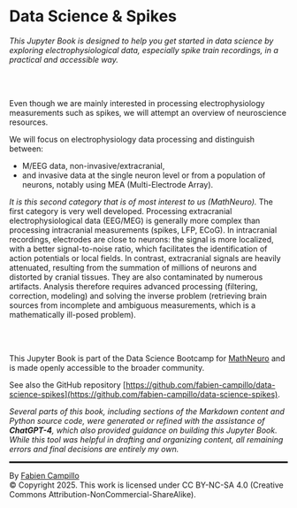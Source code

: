 # Data Science & Spikes

*This Jupyter Book is designed to help you get started in data science by exploring electrophysiological data, especially spike train recordings, in a practical and accessible way.*

<br>
<br>


Even though we are mainly interested in processing electrophysiology measurements such as spikes, we will attempt an overview of neuroscience resources.

We will focus on electrophysiology data processing and distinguish between:

- M/EEG data, non-invasive/extracranial,
- and invasive data at the single neuron level or from a population of neurons, notably using MEA (Multi-Electrode Array).

*It is this second category that is of most interest to us (MathNeuro).* The first category is very well developed.
Processing extracranial electrophysiological data (EEG/MEG) is generally more complex than processing intracranial measurements (spikes, LFP, ECoG). In intracranial recordings, electrodes are close to neurons: the signal is more localized, with a better signal-to-noise ratio, which facilitates the identification of action potentials or local fields. In contrast, extracranial signals are heavily attenuated, resulting from the summation of millions of neurons and distorted by cranial tissues. They are also contaminated by numerous artifacts. Analysis therefore requires advanced processing (filtering, correction, modeling) and solving the inverse problem (retrieving brain sources from incomplete and ambiguous measurements, which is a mathematically ill-posed problem).

<br>
<br>

This Jupyter Book is part of the Data Science Bootcamp for [MathNeuro](https://team.inria.fr/mathneuro/) and is made openly accessible to the broader community.

See also the GitHub repository [https://github.com/fabien-campillo/data-science-spikes](https://github.com/fabien-campillo/data-science-spikes).


*Several parts of this book, including sections of the Markdown content and Python source code, were generated or refined with the assistance of **ChatGPT-4**, which also provided guidance on building this Jupyter Book. While this tool was helpful in drafting and organizing content, all remaining errors and final decisions are entirely my own.*


<hr style="border: 1px solid black;">

By [Fabien Campillo](https://www-sop.inria.fr/members/Fabien.Campillo/)  <br>
© Copyright 2025. This work is licensed under CC BY-NC-SA 4.0 (Creative Commons Attribution-NonCommercial-ShareAlike).